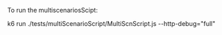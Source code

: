 To run the multiscenariosScipt:

k6 run ./tests/multiScenarioScript/MultiScnScript.js --http-debug="full"
